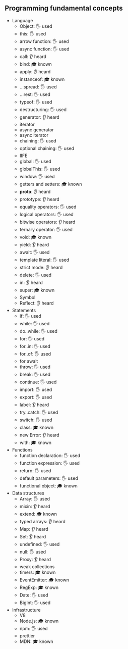 ## Programming fundamental concepts

- Language
  - Object: 🖐️ used
  - this: 🖐️ used
  - arrow function: 🖐️ used
  - async function: 🖐️ used
  - call: 👂 heard
  - bind: 🎓 known
  - apply: 👂 heard
  - instanceof: 🎓 known
  - ...spread: 🖐️ used
  - ...rest: 🖐️ used
  - typeof: 🖐️ used
  - destructuring: 🖐️ used
  - generator: 👂 heard
  - iterator
  - async generator
  - async iterator
  - chaining: 🖐️ used
  - optional chaining: 🖐️ used
  - IIFE
  - global: 🖐️ used
  - globalThis: 🖐️ used
  - window: 🖐️ used
  - getters and setters: 🎓 known
  - __proto__: 👂 heard
  - prototype: 👂 heard
  - equality operators: 🖐️ used
  - logical operators: 🖐️ used
  - bitwise operators: 👂 heard
  - ternary operator: 🖐️ used
  - void: 🎓 known
  - yield: 👂 heard
  - await: 🖐️ used
  - template literal: 🖐️ used
  - strict mode: 👂 heard
  - delete: 🖐️ used
  - in: 👂 heard
  - super: 🎓 known
  - Symbol
  - Reflect: 👂 heard
- Statements
  - if: 🖐️ used
  - while: 🖐️ used
  - do..while: 🖐️ used
  - for: 🖐️ used
  - for..in: 🖐️ used
  - for..of: 🖐️ used
  - for await
  - throw: 🖐️ used
  - break: 🖐️ used
  - continue: 🖐️ used
  - import: 🖐️ used
  - export: 🖐️ used
  - label: 👂 heard
  - try..catch: 🖐️ used
  - switch: 🖐️ used
  - class: 🎓 known
  - new Error: 👂 heard
  - with: 🎓 known
- Functions
  - function declaration: 🖐️ used
  - function expression: 🖐️ used
  - return: 🖐️ used
  - default parameters: 🖐️ used
  - functional object: 🎓 known
- Data structures
  - Array: 🖐️ used
  - mixin: 👂 heard
  - extend: 🎓 known
  - typed arrays: 👂 heard
  - Map: 👂 heard
  - Set: 👂 heard
  - undefined: 🖐️ used
  - null: 🖐️ used
  - Proxy: 👂 heard
  - weak collections
  - timers: 🎓 known
  - EventEmitter: 🎓 known
  - RegExp: 🎓 known
  - Date: 🖐️ used
  - BigInt: 🖐️ used
- Infrastructure
  - V8
  - Node.js: 🎓 known
  - npm: 🖐️ used
  - prettier
  - MDN: 🎓 known
